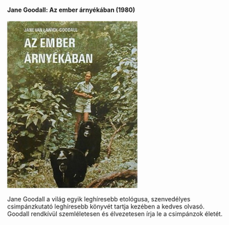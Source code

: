 #### <a name="id_402">Jane Goodall: Az ember árnyékában (1980)</a>
<img src="https://github.com/BercziSandor/calibre_lib/raw/main/Jane%20Goodall/Az%20ember%20arnyekaban%20%28402%29/cover.jpg" alt="cover" width="300"/>

<div>
<p>Jane Goodall a világ egyik leghíresebb etológusa, szenvedélyes csimpánzkutató leghíresebb könyvét tartja kezében a kedves olvasó. Goodall rendkívül szemléletesen és élvezetesen írja le a csimpánzok életét.</p></div>

